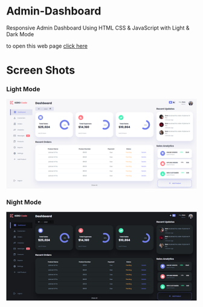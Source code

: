 # Admin-Dashboard
Responsive Admin Dashboard Using HTML CSS &amp; JavaScript with Light &amp; Dark Mode

to open this web page [click here](https://kerolos-noshy.github.io/Admin-Dashboard/)

# Screen Shots
### Light Mode
![Light mode](https://github.com/Kerolos-Noshy/Admin-Dashboard/blob/main/images/Screenshot%202022-09-11%20133634.png)

### Night Mode
![Night mode](https://github.com/Kerolos-Noshy/Admin-Dashboard/blob/main/images/Screenshot%202022-09-11%20133655.png)
